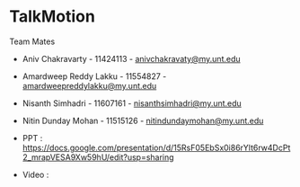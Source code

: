 # TalkMotion

 Team Mates

- Aniv Chakravarty - 11424113 - anivchakravaty@my.unt.edu

- Amardweep Reddy Lakku - 11554827 - amardweepreddylakku@my.unt.edu

- Nisanth Simhadri - 11607161 - nisanthsimhadri@my.unt.edu

- Nitin Dunday Mohan - 11515126 - nitindundaymohan@my.unt.edu


- PPT : https://docs.google.com/presentation/d/15RsF05EbSx0i86rYlt6rw4DcPt2_mrapVESA9Xw59hU/edit?usp=sharing
- Video :
 
